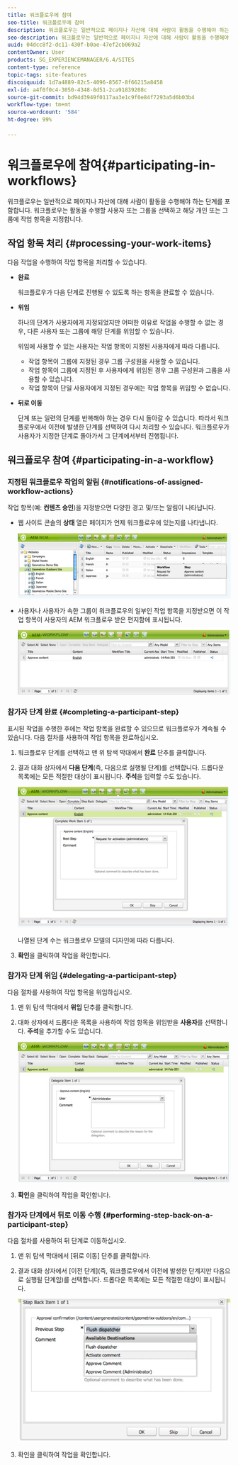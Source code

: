```yaml
---
title: 워크플로우에 참여
seo-title: 워크플로우에 참여
description: 워크플로우는 일반적으로 페이지나 자산에 대해 사람이 활동을 수행해야 하는 단계를 포함합니다. 워크플로우는 활동을 수행할 사용자 또는 그룹을 선택하고 해당 개인 또는 그룹에 작업 항목을 지정합니다.
seo-description: 워크플로우는 일반적으로 페이지나 자산에 대해 사람이 활동을 수행해야 하는 단계를 포함합니다. 워크플로우는 활동을 수행할 사용자 또는 그룹을 선택하고 해당 개인 또는 그룹에 작업 항목을 지정합니다.
uuid: 04dcc8f2-dc11-430f-b0ae-47ef2cb069a2
contentOwner: User
products: SG_EXPERIENCEMANAGER/6.4/SITES
content-type: reference
topic-tags: site-features
discoiquuid: 1d7a4889-82c5-4096-8567-8f66215a8458
exl-id: a4f0f0c4-3050-4348-8d51-2ca91839208c
source-git-commit: bd94d3949f0117aa3e1c9f0e84f7293a5d6b03b4
workflow-type: tm+mt
source-wordcount: '584'
ht-degree: 99%

---
```


# 워크플로우에 참여{#participating-in-workflows}

워크플로우는 일반적으로 페이지나 자산에 대해 사람이 활동을 수행해야 하는 단계를 포함합니다. 워크플로우는 활동을 수행할 사용자 또는 그룹을 선택하고 해당 개인 또는 그룹에 작업 항목을 지정합니다.

## 작업 항목 처리 {#processing-your-work-items}

다음 작업을 수행하여 작업 항목을 처리할 수 있습니다.

* **완료**

   워크플로우가 다음 단계로 진행될 수 있도록 하는 항목을 완료할 수 있습니다.

* **위임**

   하나의 단계가 사용자에게 지정되었지만 어떠한 이유로 작업을 수행할 수 없는 경우, 다른 사용자 또는 그룹에 해당 단계를 위임할 수 있습니다.

   위임에 사용할 수 있는 사용자는 작업 항목이 지정된 사용자에게 따라 다릅니다.

   * 작업 항목이 그룹에 지정된 경우 그룹 구성원을 사용할 수 있습니다.
   * 작업 항목이 그룹에 지정된 후 사용자에게 위임된 경우 그룹 구성원과 그룹을 사용할 수 있습니다.
   * 작업 항목이 단일 사용자에게 지정된 경우에는 작업 항목을 위임할 수 없습니다.

* **뒤로 이동**

   단계 또는 일련의 단계를 반복해야 하는 경우 다시 돌아갈 수 있습니다. 따라서 워크플로우에서 이전에 발생한 단계를 선택하여 다시 처리할 수 있습니다. 워크플로우가 사용자가 지정한 단계로 돌아가서 그 단계에서부터 진행됩니다.

## 워크플로우 참여 {#participating-in-a-workflow}

### 지정된 워크플로우 작업의 알림 {#notifications-of-assigned-workflow-actions}

작업 항목(예: **컨텐츠 승인**)을 지정받으면 다양한 경고 및/또는 알림이 나타납니다.

* 웹 사이트 콘솔의 **상태** 열은 페이지가 언제 워크플로우에 있는지를 나타냅니다.

   ![workflstatus-1](assets/workflowstatus-1.png)

* 사용자나 사용자가 속한 그룹이 워크플로우의 일부인 작업 항목을 지정받으면 이 작업 항목이 사용자의 AEM 워크플로우 받은 편지함에 표시됩니다.

   ![workflinbox](assets/workflowinbox.png)

### 참가자 단계 완료 {#completing-a-participant-step}

표시된 작업을 수행한 후에는 작업 항목을 완료할 수 있으므로 워크플로우가 계속될 수 있습니다. 다음 절차를 사용하여 작업 항목을 완료하십시오.

1. 워크플로우 단계를 선택하고 맨 위 탐색 막대에서 **완료** 단추를 클릭합니다.
1. 결과 대화 상자에서 **다음 단계**(즉, 다음으로 실행될 단계)를 선택합니다. 드롭다운 목록에는 모든 적절한 대상이 표시됩니다. **주석**&#x200B;을 입력할 수도 있습니다.

   ![workflowcomplete](assets/workflowcomplete.png)

   나열된 단계 수는 워크플로우 모델의 디자인에 따라 다릅니다.

1. **확인**&#x200B;을 클릭하여 작업을 확인합니다.

### 참가자 단계 위임  {#delegating-a-participant-step}

다음 절차를 사용하여 작업 항목을 위임하십시오.

1. 맨 위 탐색 막대에서 **위임** 단추를 클릭합니다.
1. 대화 상자에서 드롭다운 목록을 사용하여 작업 항목을 위임받을 **사용자**&#x200B;를 선택합니다. **주석**&#x200B;을 추가할 수도 있습니다.

   ![workdelegate](assets/workflowdelegate.png)

1. **확인**&#x200B;을 클릭하여 작업을 확인합니다.

### 참가자 단계에서 뒤로 이동 수행  {#performing-step-back-on-a-participant-step}

다음 절차를 사용하여 뒤 단계로 이동하십시오.

1. 맨 위 탐색 막대에서 [뒤로 이동] 단추를 클릭합니다.
1. 결과 대화 상자에서 [이전 단계](즉, 워크플로우에서 이전에 발생한 단계지만 다음으로 실행될 단계임)를 선택합니다. 드롭다운 목록에는 모든 적절한 대상이 표시됩니다. 

   ![screen_shot_2018-08-10at155325](assets/screen_shot_2018-08-10at155325.jpg)

1. 확인을 클릭하여 작업을 확인합니다.
